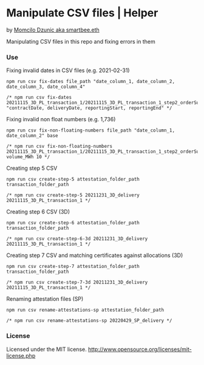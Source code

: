 # Manipulate CSV files | Helper
by [Momcilo Dzunic aka smartbee.eth](https://twitter.com/mdzunic)

Manipulating CSV files in this repo and fixing errors in them

### Use
Fixing invalid dates in CSV files (e.g. 2021-02-31) 

    npm run csv fix-dates file_path "date_column_1, date_column_2, date_column_3, date_column_4"
    
    /* npm run csv fix-dates 20211115_3D_PL_transaction_1/20211115_3D_PL_transaction_1_step2_orderSupply.csv "contractDate, deliveryDate, reportingStart, reportingEnd" */

Fixing invalid non float numbers (e.g. 1,736) 

    npm run csv fix-non-floating-numbers file_path "date_column_1, date_column_2" base

    /* npm run csv fix-non-floating-numbers 20211115_3D_PL_transaction_1/20211115_3D_PL_transaction_1_step2_orderSupply.csv volume_MWh 10 */

Creating step 5 CSV 

    npm run csv create-step-5 attestation_folder_path transaction_folder_path

    /* npm run csv create-step-5 20211231_3D_delivery 20211115_3D_PL_transaction_1 */

Creating step 6 CSV (3D)

    npm run csv create-step-6 attestation_folder_path transaction_folder_path

    /* npm run csv create-step-6-3d 20211231_3D_delivery 20211115_3D_PL_transaction_1 */

Creating step 7 CSV and matching certificates against allocations (3D)

    npm run csv create-step-7 attestation_folder_path transaction_folder_path

    /* npm run csv create-step-7-3d 20211231_3D_delivery 20211115_3D_PL_transaction_1 */

Renaming attestation files (SP)

    npm run csv rename-attestations-sp attestation_folder_path

    /* npm run csv rename-attestations-sp 20220429_SP_delivery */

### License
Licensed under the MIT license.
http://www.opensource.org/licenses/mit-license.php
